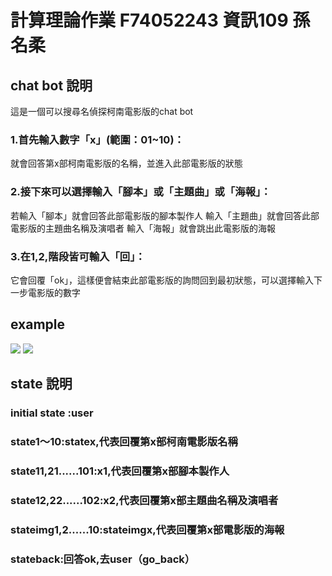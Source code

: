 # 計算理論作業 F74052243 資訊109 孫名柔 

## chat bot 說明
這是一個可以搜尋名偵探柯南電影版的chat bot
### 1.首先輸入數字「x」(範圍：01~10)：
就會回答第x部柯南電影版的名稱，並進入此部電影版的狀態
### 2.接下來可以選擇輸入「腳本」或「主題曲」或「海報」：
若輸入「腳本」就會回答此部電影版的腳本製作人
輸入「主題曲」就會回答此部電影版的主題曲名稱及演唱者
輸入「海報」就會跳出此電影版的海報
### 3.在1,2,階段皆可輸入「回」：
它會回覆「ok」，這樣便會結束此部電影版的詢問回到最初狀態，可以選擇輸入下一步電影版的數字

## example

![](https://i.imgur.com/TWbiarb.png)
![](https://i.imgur.com/CH2xWT9.png)


## state 說明
### initial state :user
### state1～10:statex,代表回覆第x部柯南電影版名稱
### state11,21......101:x1,代表回覆第x部腳本製作人
### state12,22......102:x2,代表回覆第x部主題曲名稱及演唱者
### stateimg1,2......10:stateimgx,代表回覆第x部電影版的海報
### stateback:回答ok,去user（go_back）


